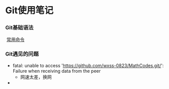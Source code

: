 # Git使用笔记

### Git基础语法

​	[常用命令](https://www.runoob.com/git/git-basic-operations.html)

### Git遇见的问题

- fatal: unable to access 'https://github.com/wxss-0823/MathCodes.git/': Failure when receiving data from the peer
  - 网速太差，换网
- 